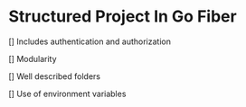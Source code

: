 # Structured Project In Go Fiber

[] Includes authentication and authorization

[] Modularity

[] Well described folders

[] Use of environment variables
